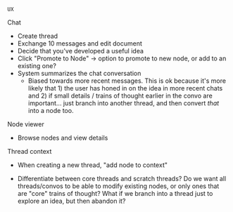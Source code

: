 	UX

Chat
- Create thread
- Exchange 10 messages and edit document
- Decide that you've developed a useful idea
- Click "Promote to Node" -> option to promote to new node, or add to an existing one?
- System summarizes the chat conversation
	- Biased towards more recent messages. This is ok because it's more likely that 1) the user has honed in on the idea in more recent chats and 2) if small details / trains of thought earlier in the convo are important... just branch into another thread, and then convert *that* into a node too.

Node viewer
- Browse nodes and view details

Thread context
- When creating a new thread, "add node to context"




- Differentiate between core threads and scratch threads? Do we want all threads/convos to be able to modify existing nodes, or only ones that are "core" trains of thought? What if we branch into a thread just to explore an idea, but then abandon it?